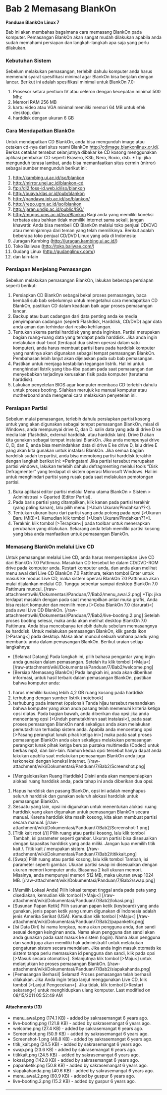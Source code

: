 # Bab 2 Memasang BlankOn
**Panduan BlankOn Linux 7**

Bab ini akan membahas bagaimana cara memasang BlankOn pada komputer. Pemasangan
BlankOn akan sangat mudah dilakukan apabila anda sudah memahami persiapan dan
langkah-langkah apa saja yang perlu dilakukan.
### Kebutuhan Sistem
Sebelum melakukan pemasangan, terlebih dahulu komputer anda harus memenuhi
syarat spesifikasi minimal agar BlankOn bisa berjalan dengan lancar. Berikut
ini adalah spesifikasi minimal untuk BlankOn 7.0:
   1. Prosesor setara pentium IV atau celeron dengan kecepatan minimal 500 Mhz
   1. Memori RAM 256 MB
   1. kartu video atau VGA minimal memiliki memori 64 MB untuk efek desktop,
      dan
   1. harddisk dengan ukuran 6 GB
### Cara Mendapatkan BlankOn
Untuk mendapatkan CD BlankOn, anda bisa mengunduh image atau cetakan cd-nya
dari situs resmi BlankOn ​http://cdimage.blankonlinux.or.id/. Berkas cetakan
tersebut selanjutnya dibakar ke CD kosong menggunakan aplikasi pembakar CD
seperti Brasero, K3b, Nero, Roxio, dsb.
*Tip: jika mengunduh terasa lambat, anda bisa memanfaatkan situs cermin
(mirror) sebagai sumber mengunduh berikut ini:
   1. ​http://kambing.ui.ac.id/iso/blankon
   1. ​http://mirror.unej.ac.id/blankon-cd
   1. ​ftp://dl2.foss-id.web.id/iso/blankon
   1. ​http://buaya.klas.or.id/pub/blankon
   1. ​http://pandawa.ipb.ac.id/iso/blankon/
   1. ​http://repo.ugm.ac.id/iso/blankon
   1. ​http://jaran.undip.ac.id/public/ISO/
   1. ​http://mugos.ums.ac.id/iso/Blankon
Bagi anda yang memiliki koneksi terbatas atau bahkan tidak memiliki internet
sama sekali, jangan khawatir. Anda bisa membeli CD BlankOn melalui toko penjual
CD/DVD atau meminjamnya dari teman yang telah memilikinya. Berikut adalah
beberapa toko penjual CD/DVD Linux yang ada di Indonesia:
   1. Juragan Kambing (​http://juragan.kambing.ui.ac.id/)
   1. Toko Baliwae (​http://toko.baliwae.com/)
   1. Gudang Linux (​http://gudanglinux.com/)
   1. dan lain-lain
### Persiapan Menjelang Pemasangan
Sebelum melakukan pemasangan BlankOn, lakukan beberapa persiapan seperti
berikut:
   1. Persiapkan CD BlankOn sebagai bekal proses pemasangan, baca kembali sub
      bab sebelumnya untuk mengetahui cara mendapatkan CD BlankOn, pastikan CD
      dalam keadaan baik agar proses pemasangan lancar.
   1. Backup atau buat cadangan dari data penting anda ke media penyimpanan
      cadangan (seperti Flashdisk, Harddisk, CD/DVD) agar data anda aman dan
      terhindar dari resiko kehilangan.
   1. Tentukan skema partisi harddisk yang anda inginkan. Partisi merupakan
      bagian ruang-ruang data yang terdapat pada harddisk. Jika anda ingin
      melakukan dual-boot (terdapat dua sistem operasi dalam satu komputer),
      anda harus membuat partisi baru pada harddisk komputer yang nantinya akan
      digunakan sebagai tempat pemasangan BlankOn. Pembahasan lebih lanjut akan
      dijelaskan pada sub bab pemasangan.
   1. Pastikan untuk menjaga kestabilan tegangan listrik. Hal ini untuk
      menghindari listrik yang tiba-tiba padam pada saat pemasangan dan
      menyebabkan terjadinya kerusakan fisik pada komputer (terutama harddisk).
   1. Lakukan penyetelan BIOS agar komputer membaca CD terlebih dahulu untuk
      proses booting. Silahkan merujuk ke manual komputer atau motherboard anda
      mengenai cara melakukan penyetelan ini.
### Persiapan Partisi
Sebelum mulai pemasangan, terlebih dahulu persiapkan partisi kosong untuk yang
akan digunakan sebagai tempat pemasangan BlankOn, misal di Windows, anda
mempunyai drive C, dan D. salin data yang ada di drive D ke media lain
(flashdisk, external harddisk, atau harddisk lain). Drive D akan kita gunakan
sebagai tempat instalasi BlankOn. Jika anda mempunyai drive C, D, dan E, anda
bisa memindahkan data di drive E ke drive D, lalu drive E yang akan kita
gunakan untuk instalasi BlankOn. Jika semua bagian harddisk sudah terpartisi,
anda bisa memotong partisi harddisk terakhir dengan langkah berikut ini:
*Peringatan! Jika partisi tersebut merupakan partisi windows, lakukan terlebih
dahulu defragmenting melalui tools “Disk Defragmenter” yang terdapat di sistem
operasi Microsoft Windows. Hal ini untuk menghindari partisi yang rusak pada
saat melakukan pemotongan partisi.
   1. Buka aplikasi editor partisi melalui Menu utama BlankOn > Sistem >
      Administrasi > Gparted (Editor Partisi).
   1. Pada baris partisi yang ditampilkan, klik kanan pada partisi terakhir
      (yang paling kanan), lalu pilih menu [>Ubah Ukuran/Pindahkan??<].
   1. Tentukan ukuran baru dari partisi yang anda potong pada opsi [>Ukuran
      Baru (MiB)<]. Kemudian klik tombol [>Ubah Ukuran/Pindahkan??<].
   1. Terakhir, klik tombol [>Terapkan<] pada toolbar untuk menerapkan
      perubahan yang dilakukan.
Sekarang anda telah memiliki partisi kosong yang bisa anda manfaatkan untuk
pemasangan BlankOn.
### Memasang BlankOn melalui Live CD
Untuk pemasangan melalui Live CD, anda harus mempersiapkan Live CD dari BlankOn
7.0 Pattimura. Masukkan CD tersebut ke dalam CD/DVD-ROM drive pada komputer
anda. Restart komputer anda, dan anda akan melihat menu awal dari Live CD
BlankOn 7.0 Pattimura, tekan tombol Enter untuk masuk ke modus Live CD, maka
sistem operasi BlankOn 7.0 Pattimura akan mulai dijalankan melalui CD. Tunggu
sebentar sampai desktop BlankOn 7.0 Pattimura muncul.
[/raw-attachment/wiki/Dokumentasi/Panduan/7/Bab2/menu_awal.2.png]
*Tip: jika terdapat masalah dengan pada saat menampilkan antar muka grafis,
Anda bisa restart komputer dan memilih menu [>Coba BlankOn 7.0 (darurat)<] pada
awal Live CD BlankOn.
[/raw-attachment/wiki/Dokumentasi/Panduan/7/Bab2/live-booting.2.png]
Setelah proses booting selesai, maka anda akan melihat desktop BlankOn 7.0
Pattimura. Anda bisa mencobanya terlebih dahulu sebelum memasangnya ke
harddisk. Untuk melakukan pemasangan BlankOn, klik ganda ikon [>Pasang<] pada
desktop. Maka akan muncul sebuah wahana pandu yang membantu anda dalam
pemasangan BlankOn. Berikut uraian setiap langkahnya:
  * [Selamat Datang]
Pada langkah ini, pilih bahasa pengantar yang ingin anda gunakan dalam
pemasangan. Setelah itu klik tombol [>Maju<]
[/raw-attachment/wiki/Dokumentasi/Panduan/7/Bab2/welcome.png]
  * [Bersiap Memasang BlankOn]
Pada langkah ini, anda akan diberikan informasi, untuk hasil terbaik dalam
pemasangan BlankOn, pastikan bahwa komputer anda:
   1. harus memiliki kurang lebih 4,2 GB ruang kosong pada harddisk
   1. terhubung dengan sumber listrik (notebook)
   1. terhubung pada internet (opsional)
Tanda hijau tersebut menandakan bahwa komputer yang akan anda pasang telah
memenuhi kriteria ketiga opsi diatas. Pada bagian bawah, anda diberikan dua
opsi jika anda mencentang opsi [>Unduh pemutakhiran saat instalasi<], pada saat
proses pemasangan BlankOn nanti sekaligus anda akan melakukan pemutakhiran
terhadap sistem anda. Apabila anda mencentang opsi [>Pasang perangkat lunak
pihak ketiga ini<] maka pada saat proses pemasangan BlankOn anda akan sekaligus
melakukan pemasangan perangkat lunak pihak ketiga berupa pustaka multimedia
(Codec) untuk berkas mp3, dan lain-lain. Namun kedua opsi tersebut hanya dapat
anda lakukan apabila saat melakukan pemasangan BlankOn anda juga terkoneksi
dengan koneksi internet.
[/raw-attachment/wiki/Dokumentasi/Panduan/7/Bab2/Screenshot.png]
  * [Mengalokasikan Ruang Harddisk]
Disini anda akan mempersiapkan alokasi ruang harddisk anda, pada tahap ini anda
diberikan dua opsi:
   1. Hapus harddisk dan pasang BlankOn, opsi ini adalah menghapus seluruh
      harddisk dan gunakan seluruh alokasi harddisk untuk pemasangan BlankOn.
   1. Sesuatu yang lain, opsi ini digunakan untuk menentukan alokasi ruang
      harddisk yang akan digunakan untuk pemasangan BlankOn secara manual.
Karena harddisk kita masih kosong, kita akan membuat partisi secara manual.
[/raw-attachment/wiki/Dokumentasi/Panduan/7/Bab2/Screenshot-1.png]
   1. [Titik kait root (/)]
Pilih ruang atau partisi kosong, lalu klik tombol Tambah, isi parameter seperti
gambar. Ukuran partisi bisa disesuaikan dengan kapasitas harddisk yang anda
miliki. Jangan lupa memilih titik kait /. Titik kait / merupakan sistem.
[/raw-attachment/wiki/Dokumentasi/Panduan/7/Bab2/titikkait.png]
   1. [Swap]
Pilih ruang atau partisi kosong, lalu klik tombol Tambah, isi parameter seperti
gambar. Ukuran partisi swap ini disesuaikan dengan ukuran memori komputer anda.
Biasanya 2 kali ukuran memori. Misalnya, anda mempunyai memori 512 MB, maka
ukuran swap 1024 MB.
[/raw-attachment/wiki/Dokumentasi/Panduan/7/Bab2/swap.png]
  * [Memilih Lokasi Anda]
Pilih lokasi tempat tinggal anda pada peta yang disediakan, kemudian klik
tombol [>Maju<]
[/raw-attachment/wiki/Dokumentasi/Panduan/7/Bab2/lokasi.png]
  * [Susunan Papan Ketik]
Pilih susunan papan ketik (keyboard) yang anda gunakan, jenis papan ketik yang
umum digunakan di Indonesia adalah jenis Amerika Serikat (USA). Kemudian klik
tombol [>Maju<]
[/raw-attachment/wiki/Dokumentasi/Panduan/7/Bab2/papanketik.png]
  * [Isi Data Diri]
Isi nama lengkap, nama akun pengguna anda, dan sandi sesuai dengan keinginan
anda. Nama akun pengguna dan sandi akan anda gunakan pada saat masuk ke sistem
(login). Nama akun pengguna dan sandi juga akan memiliki hak administratif
untuk melakukan pengaturan sistem secara mendalam. Jika anda ingin masuk
otomatis ke sistem tanpa perlu memasukan id pengguna dan sandi, klik pada opsi
[>Masuk secara otomatis<]. Selanjutnya klik tombol [>Maju<] untuk melanjutkan
ke proses pemasangan BlankOn.
[/raw-attachment/wiki/Dokumentasi/Panduan/7/Bab2/siapakahanda.png]
  * [Pemasangan Berhasil]
Selamat! Proses pemasangan telah berhasil dilakukan. Jika Anda ingin tetap
lanjut menggunakan Live CD, klik tombol [>Lanjut Pengecekan<]. Jika tidak, klik
tombol [>Restart sekarang<] untuk menghidupkan ulang komputer.
Last modified on 08/15/2011 05:52:49 AM
#### Attachments (13)
  * menu_awal.png​ (174.1 KB) - added by sakrasemangat 6 years ago.
  * live-booting.png​ (121.8 KB) - added by sakrasemangat 6 years ago.
  * welcome.png​ (27.4 KB) - added by sakrasemangat 6 years ago.
  * Screenshot.png​ (50.9 KB) - added by sakrasemangat 6 years ago.
  * Screenshot-1.png​ (48.8 KB) - added by sakrasemangat 6 years ago.
  * titik_kait.png​ (24.5 KB) - added by sakrasemangat 6 years ago.
  * swap.png​ (23.6 KB) - added by sakrasemangat 6 years ago.
  * titikkait.png​ (24.5 KB) - added by sakrasemangat 6 years ago.
  * lokasi.png​ (142.8 KB) - added by sakrasemangat 6 years ago.
  * papanketik.png​ (50.8 KB) - added by sakrasemangat 6 years ago.
  * siapakahanda.png​ (40.6 KB) - added by sakrasemangat 6 years ago.
  * menu_awal.2.png​ (60.9 KB) - added by guspur 6 years ago.
  * live-booting.2.png​ (15.2 KB) - added by guspur 6 years ago.
#### 
    
 
 
 
 
 
---
 
